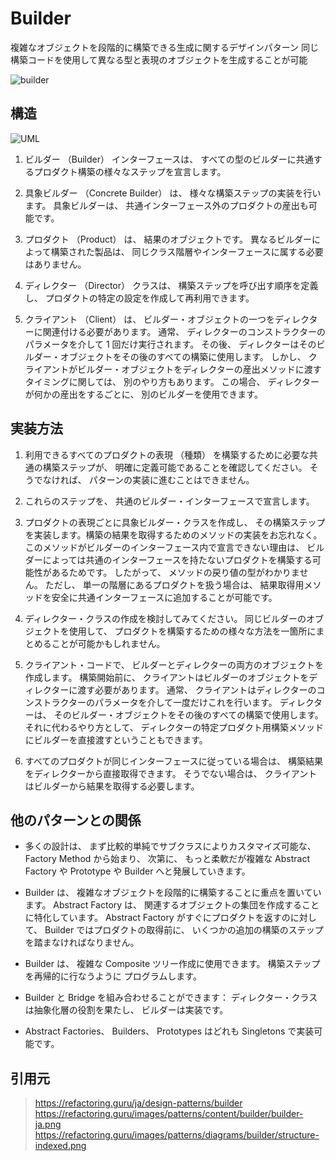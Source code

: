 # Builder

複雑なオブジェクトを段階的に構築できる生成に関するデザインパターン
同じ構築コードを使用して異なる型と表現のオブジェクトを生成することが可能

![builder](https://refactoring.guru/images/patterns/content/builder/builder-ja.png)

## 構造
![UML](https://refactoring.guru/images/patterns/diagrams/builder/structure-indexed.png)

1. ビルダー （Builder） インターフェースは、 すべての型のビルダーに共通するプロダクト構築の様々なステップを宣言します。

2. 具象ビルダー （Concrete Builder） は、 様々な構築ステップの実装を行います。 具象ビルダーは、 共通インターフェース外のプロダクトの産出も可能です。

3. プロダクト （Product） は、 結果のオブジェクトです。 異なるビルダーによって構築された製品は、 同じクラス階層やインターフェースに属する必要はありません。

4. ディレクター （Director） クラスは、 構築ステップを呼び出す順序を定義し、 プロダクトの特定の設定を作成して再利用できます。

5. クライアント （Client） は、 ビルダー・オブジェクトの一つをディレクターに関連付ける必要があります。 通常、 ディレクターのコンストラクターのパラメータを介して 1 回だけ実行されます。 その後、 ディレクターはそのビルダー・オブジェクトをその後のすべての構築に使用します。 しかし、 クライアントがビルダー・オブジェクトをディレクターの産出メソッドに渡すタイミングに関しては、 別のやり方もあります。 この場合、 ディレクターが何かの産出をするごとに、 別のビルダーを使用できます。

## 実装方法
1. 利用できるすべてのプロダクトの表現 （種類） を構築するために必要な共通の構築ステップが、 明確に定義可能であることを確認してください。 そうでなければ、 パターンの実装に進むことはできません。

2. これらのステップを、 共通のビルダー・インターフェースで宣言します。

3. プロダクトの表現ごとに具象ビルダー・クラスを作成し、 その構築ステップを実装します。構築の結果を取得するためのメソッドの実装をお忘れなく。 このメソッドがビルダーのインターフェース内で宣言できない理由は、 ビルダーによっては共通のインターフェースを持たないプロダクトを構築する可能性があるためです。 したがって、 メソッドの戻り値の型がわかりません。 ただし、 単一の階層にあるプロダクトを扱う場合は、 結果取得用メソッドを安全に共通インターフェースに追加することが可能です。

4. ディレクター・クラスの作成を検討してみてください。 同じビルダーのオブジェクトを使用して、 プロダクトを構築するための様々な方法を一箇所にまとめることが可能かもしれません。

5. クライアント・コードで、 ビルダーとディレクターの両方のオブジェクトを作成します。 構築開始前に、 クライアントはビルダーのオブジェクトをディレクターに渡す必要があります。 通常、 クライアントはディレクターのコンストラクターのパラメータを介して一度だけこれを行います。 ディレクターは、 そのビルダー・オブジェクトをその後のすべての構築で使用します。 それに代わるやり方として、 ディレクターの特定プロダクト用構築メソッドにビルダーを直接渡すということもできます。

6. すべてのプロダクトが同じインターフェースに従っている場合は、 構築結果をディレクターから直接取得できます。 そうでない場合は、 クライアントはビルダーから結果を取得する必要します。

## 他のパターンとの関係
- 多くの設計は、 まず比較的単純でサブクラスによりカスタマイズ可能な、 Factory Method から始まり、 次第に、 もっと柔軟だが複雑な Abstract Factory や Prototype や Builder へと発展していきます。

- Builder は、 複雑なオブジェクトを段階的に構築することに重点を置いています。 Abstract Factory は、 関連するオブジェクトの集団を作成することに特化しています。 Abstract Factory がすぐにプロダクトを返すのに対して、 Builder ではプロダクトの取得前に、 いくつかの追加の構築のステップを踏まなければなりません。

- Builder は、 複雑な Composite ツリー作成に使用できます。 構築ステップを再帰的に行なうように プログラムします。

- Builder と Bridge を組み合わせることができます： ディレクター・クラスは抽象化層の役割を果たし、 ビルダーは実装です。

- Abstract Factories、 Builders、 Prototypes はどれも Singletons で実装可能です。

## 引用元

> https://refactoring.guru/ja/design-patterns/builder
> https://refactoring.guru/images/patterns/content/builder/builder-ja.png
> https://refactoring.guru/images/patterns/diagrams/builder/structure-indexed.png